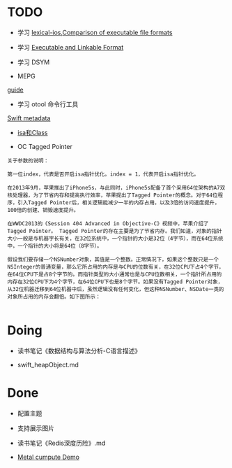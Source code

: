 # TODO 

- 学习 [lexical-ios](https://github.com/facebook/lexical-ios),[Comparison of executable file formats](https://en.wikipedia.org/wiki/Comparison_of_executable_file_formats)

-  学习 [Executable and Linkable Format](https://en.wikipedia.org/wiki/Executable_and_Linkable_Format)

- 学习 DSYM 

- MEPG 

[guide](https://download.tek.com/document/25W-11418-10.pdf)

- 学习 otool 命令行工具

[Swift metadata](https://knight.sc/reverse%20engineering/2019/07/17/swift-metadata.html)

- [isa和Class](https://cloud.tencent.com/developer/article/1198887)

- OC Tagged Pointer 

```
关于参数的说明：

第一位index，代表是否开启isa指针优化。index = 1，代表开启isa指针优化。

在2013年9月，苹果推出了iPhone5s，与此同时，iPhone5s配备了首个采用64位架构的A7双核处理器，为了节省内存和提高执行效率，苹果提出了Tagged Pointer的概念。对于64位程序，引入Tagged Pointer后，相关逻辑能减少一半的内存占用，以及3倍的访问速度提升，100倍的创建、销毁速度提升。

在WWDC2013的《Session 404 Advanced in Objective-C》视频中，苹果介绍了 Tagged Pointer。 Tagged Pointer的存在主要是为了节省内存。我们知道，对象的指针大小一般是与机器字长有关，在32位系统中，一个指针的大小是32位（4字节），而在64位系统中，一个指针的大小将是64位（8字节）。

假设我们要存储一个NSNumber对象，其值是一个整数。正常情况下，如果这个整数只是一个NSInteger的普通变量，那么它所占用的内存是与CPU的位数有关，在32位CPU下占4个字节，在64位CPU下是占8个字节的。而指针类型的大小通常也是与CPU位数相关，一个指针所占用的内存在32位CPU下为4个字节，在64位CPU下也是8个字节。如果没有Tagged Pointer对象，从32位机器迁移到64位机器中后，虽然逻辑没有任何变化，但这种NSNumber、NSDate一类的对象所占用的内存会翻倍。如下图所示：


```

# Doing

- 读书笔记《数据结构与算法分析-C语言描述》

- swift_heapObject.md


# Done
- 配置主题

- 支持展示图片

- 读书笔记《Redis深度历险》.md

- [Metal cumpute Demo](https://developer.apple.com/documentation/metal/performing_calculations_on_a_gpu
)


